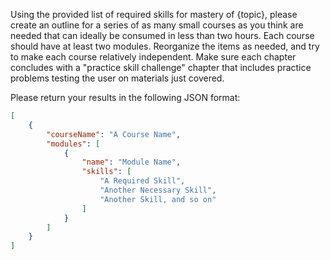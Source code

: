 Using the provided list of required skills for mastery of {topic}, please create an outline for a series of as many small courses as you think are needed that can ideally be consumed in less than two hours. Each course should have at least two modules. Reorganize the items as needed, and try to make each course relatively independent. Make sure each chapter concludes with a "practice skill challenge" chapter that includes practice problems testing the user on materials just covered.

Please return your results in the following JSON format:
```json
[
    {
        "courseName": "A Course Name",
        "modules": [
            {
                "name": "Module Name",
                "skills": [
                    "A Required Skill",
                    "Another Necessary Skill",
                    "Another Skill, and so on"
                ]
            }
        ]
    }
]
```